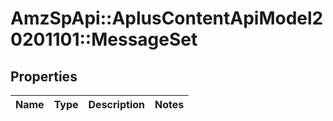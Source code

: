 # AmzSpApi::AplusContentApiModel20201101::MessageSet

## Properties
Name | Type | Description | Notes
------------ | ------------- | ------------- | -------------

